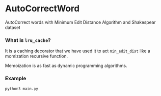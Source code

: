 # AutoCorrectWord
AutoCorrect words with Minimum Edit Distance Algorithm and Shakespear dataset

### What is `lru_cache`?
It is a caching decorator that we have used it to act `min_edit_dist` like a momization recursive function.

Memoization is as fast as dynamic programming algorithms.

### Example 
``` bash
python3 main.py
```
